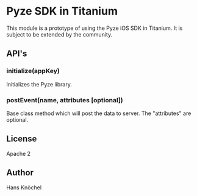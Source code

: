 # Pyze SDK in Titanium

This module is a prototype of using the Pyze iOS SDK in Titanium. It is subject to be extended by the community.

## API's

### initialize(appKey)

Initializes the Pyze library.

### postEvent(name, attributes [optional])

Base class method which will post the data to server. The "attributes" are optional.

## License

Apache 2

## Author

Hans Knöchel
